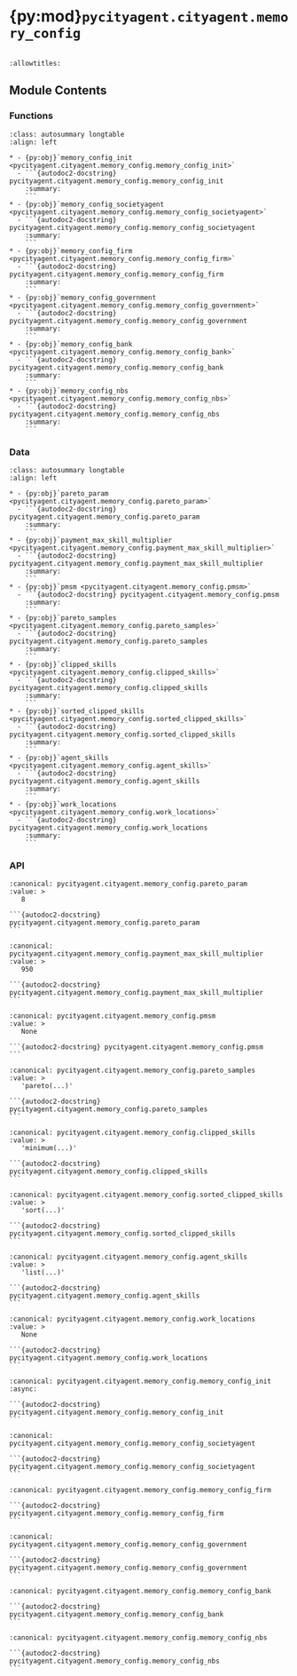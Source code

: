 # {py:mod}`pycityagent.cityagent.memory_config`

```{py:module} pycityagent.cityagent.memory_config
```

```{autodoc2-docstring} pycityagent.cityagent.memory_config
:allowtitles:
```

## Module Contents

### Functions

````{list-table}
:class: autosummary longtable
:align: left

* - {py:obj}`memory_config_init <pycityagent.cityagent.memory_config.memory_config_init>`
  - ```{autodoc2-docstring} pycityagent.cityagent.memory_config.memory_config_init
    :summary:
    ```
* - {py:obj}`memory_config_societyagent <pycityagent.cityagent.memory_config.memory_config_societyagent>`
  - ```{autodoc2-docstring} pycityagent.cityagent.memory_config.memory_config_societyagent
    :summary:
    ```
* - {py:obj}`memory_config_firm <pycityagent.cityagent.memory_config.memory_config_firm>`
  - ```{autodoc2-docstring} pycityagent.cityagent.memory_config.memory_config_firm
    :summary:
    ```
* - {py:obj}`memory_config_government <pycityagent.cityagent.memory_config.memory_config_government>`
  - ```{autodoc2-docstring} pycityagent.cityagent.memory_config.memory_config_government
    :summary:
    ```
* - {py:obj}`memory_config_bank <pycityagent.cityagent.memory_config.memory_config_bank>`
  - ```{autodoc2-docstring} pycityagent.cityagent.memory_config.memory_config_bank
    :summary:
    ```
* - {py:obj}`memory_config_nbs <pycityagent.cityagent.memory_config.memory_config_nbs>`
  - ```{autodoc2-docstring} pycityagent.cityagent.memory_config.memory_config_nbs
    :summary:
    ```
````

### Data

````{list-table}
:class: autosummary longtable
:align: left

* - {py:obj}`pareto_param <pycityagent.cityagent.memory_config.pareto_param>`
  - ```{autodoc2-docstring} pycityagent.cityagent.memory_config.pareto_param
    :summary:
    ```
* - {py:obj}`payment_max_skill_multiplier <pycityagent.cityagent.memory_config.payment_max_skill_multiplier>`
  - ```{autodoc2-docstring} pycityagent.cityagent.memory_config.payment_max_skill_multiplier
    :summary:
    ```
* - {py:obj}`pmsm <pycityagent.cityagent.memory_config.pmsm>`
  - ```{autodoc2-docstring} pycityagent.cityagent.memory_config.pmsm
    :summary:
    ```
* - {py:obj}`pareto_samples <pycityagent.cityagent.memory_config.pareto_samples>`
  - ```{autodoc2-docstring} pycityagent.cityagent.memory_config.pareto_samples
    :summary:
    ```
* - {py:obj}`clipped_skills <pycityagent.cityagent.memory_config.clipped_skills>`
  - ```{autodoc2-docstring} pycityagent.cityagent.memory_config.clipped_skills
    :summary:
    ```
* - {py:obj}`sorted_clipped_skills <pycityagent.cityagent.memory_config.sorted_clipped_skills>`
  - ```{autodoc2-docstring} pycityagent.cityagent.memory_config.sorted_clipped_skills
    :summary:
    ```
* - {py:obj}`agent_skills <pycityagent.cityagent.memory_config.agent_skills>`
  - ```{autodoc2-docstring} pycityagent.cityagent.memory_config.agent_skills
    :summary:
    ```
* - {py:obj}`work_locations <pycityagent.cityagent.memory_config.work_locations>`
  - ```{autodoc2-docstring} pycityagent.cityagent.memory_config.work_locations
    :summary:
    ```
````

### API

````{py:data} pareto_param
:canonical: pycityagent.cityagent.memory_config.pareto_param
:value: >
   8

```{autodoc2-docstring} pycityagent.cityagent.memory_config.pareto_param
```

````

````{py:data} payment_max_skill_multiplier
:canonical: pycityagent.cityagent.memory_config.payment_max_skill_multiplier
:value: >
   950

```{autodoc2-docstring} pycityagent.cityagent.memory_config.payment_max_skill_multiplier
```

````

````{py:data} pmsm
:canonical: pycityagent.cityagent.memory_config.pmsm
:value: >
   None

```{autodoc2-docstring} pycityagent.cityagent.memory_config.pmsm
```

````

````{py:data} pareto_samples
:canonical: pycityagent.cityagent.memory_config.pareto_samples
:value: >
   'pareto(...)'

```{autodoc2-docstring} pycityagent.cityagent.memory_config.pareto_samples
```

````

````{py:data} clipped_skills
:canonical: pycityagent.cityagent.memory_config.clipped_skills
:value: >
   'minimum(...)'

```{autodoc2-docstring} pycityagent.cityagent.memory_config.clipped_skills
```

````

````{py:data} sorted_clipped_skills
:canonical: pycityagent.cityagent.memory_config.sorted_clipped_skills
:value: >
   'sort(...)'

```{autodoc2-docstring} pycityagent.cityagent.memory_config.sorted_clipped_skills
```

````

````{py:data} agent_skills
:canonical: pycityagent.cityagent.memory_config.agent_skills
:value: >
   'list(...)'

```{autodoc2-docstring} pycityagent.cityagent.memory_config.agent_skills
```

````

````{py:data} work_locations
:canonical: pycityagent.cityagent.memory_config.work_locations
:value: >
   None

```{autodoc2-docstring} pycityagent.cityagent.memory_config.work_locations
```

````

````{py:function} memory_config_init(simulation)
:canonical: pycityagent.cityagent.memory_config.memory_config_init
:async:

```{autodoc2-docstring} pycityagent.cityagent.memory_config.memory_config_init
```
````

````{py:function} memory_config_societyagent()
:canonical: pycityagent.cityagent.memory_config.memory_config_societyagent

```{autodoc2-docstring} pycityagent.cityagent.memory_config.memory_config_societyagent
```
````

````{py:function} memory_config_firm()
:canonical: pycityagent.cityagent.memory_config.memory_config_firm

```{autodoc2-docstring} pycityagent.cityagent.memory_config.memory_config_firm
```
````

````{py:function} memory_config_government()
:canonical: pycityagent.cityagent.memory_config.memory_config_government

```{autodoc2-docstring} pycityagent.cityagent.memory_config.memory_config_government
```
````

````{py:function} memory_config_bank()
:canonical: pycityagent.cityagent.memory_config.memory_config_bank

```{autodoc2-docstring} pycityagent.cityagent.memory_config.memory_config_bank
```
````

````{py:function} memory_config_nbs()
:canonical: pycityagent.cityagent.memory_config.memory_config_nbs

```{autodoc2-docstring} pycityagent.cityagent.memory_config.memory_config_nbs
```
````
